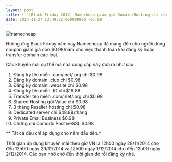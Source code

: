 ```yaml
---
layout: post
title: ! '[Black Friday 2014] Namecheap giảm giá Domain/Hosting chỉ còn $0.98'
date: 2014-11-27 13:49:22.000000000 -05:00
---
```


![namecheap](https://res.cloudinary.com/khoanguyen/image/upload/v1420479384/namecheap_qgsdxn.png)

Hưởng ứng Black Friday năm nay Namecheap đã mang đến cho người dùng coupon giảm giá còn $0.98/năm cho việc thanh toán khi đăng ký hoặc transfer domain các loại.

Các khuyến mãi cụ thể mà nhà cung cấp này đưa ra như sau:

1. Đăng ký tên miền .com/.net/.org chỉ $0.98
2. Đăng ký domain .club chỉ $0.98
3. Đăng ký domain .website chỉ $0.98
4. Đăng ký tên miền .IO chỉ $19.88
5. Transfer tên miền .com/.net/.org chỉ $0.98
6. Shared Hosting gói Value chỉ $0.98
7. 3 tháng Reseller hosting chỉ $0.98
8. Dedicated server chỉ $48.88/tháng
9. Private Email Business $0.98
10. Chứng chỉ Comodo PositiveSSL $0.98

** Tất cả đều chỉ áp dụng cho năm đầu tiên.*

Thời gian áp dụng khuyến mãi theo giờ VN là 12h00 ngày 28/11/2014 cho đến 12h00 ngày 29/11/2014 và 12h00 ngày 1/12/2014 cho đến 12h00 ngày 2/12/2014. Các bạn nhớ chờ đến thời gian đó rồi đăng ký nhé.


